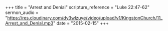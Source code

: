 +++
title = "Arrest and Denial"
scripture_reference = "Luke 22:47-62"
sermon_audio = "https://res.cloudinary.com/dy3wlzuye/video/upload/v1/KingstonChurch/11_Arrest_and_Denial.mp3"
date = "2015-02-15"
+++
